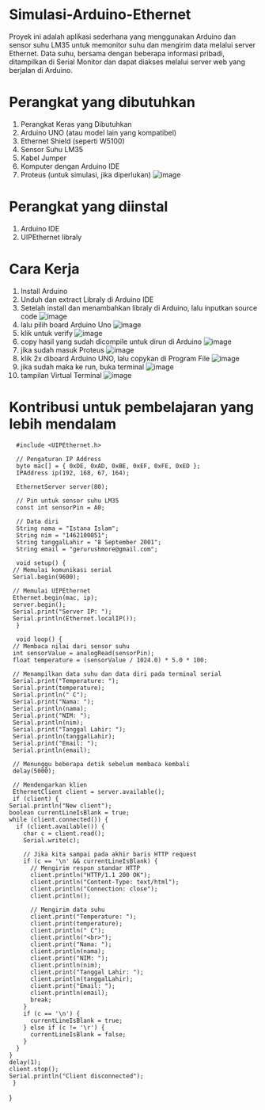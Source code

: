 # Simulasi-Arduino-Ethernet
Proyek ini adalah aplikasi sederhana yang menggunakan Arduino dan sensor suhu LM35 untuk memonitor suhu dan mengirim data melalui server Ethernet. Data suhu, bersama dengan beberapa informasi pribadi, ditampilkan di Serial Monitor dan dapat diakses melalui server web yang berjalan di Arduino.
# Perangkat yang dibutuhkan
1. Perangkat Keras yang Dibutuhkan
2. Arduino UNO (atau model lain yang kompatibel)
3. Ethernet Shield (seperti W5100)
4. Sensor Suhu LM35
5. Kabel Jumper
7. Komputer dengan Arduino IDE
8. Proteus (untuk simulasi, jika diperlukan)
   ![image](https://github.com/gerurushmore/Simulasi-Arduino-Ethernet/assets/129182758/96eefd30-95cd-4da2-b46c-101d8d6501fe)

# Perangkat yang diinstal
1. Arduino IDE
2. UIPEthernet libraly

# Cara Kerja
1. Install Arduino
2. Unduh dan extract Libraly di Arduino IDE
3. Setelah install dan menambahkan libraly di Arduino, lalu inputkan source code
   ![image](https://github.com/gerurushmore/Simulasi-Arduino-Ethernet/assets/129182758/4aada53c-a0b1-47e3-a942-36e34f447a20)
4. lalu pilih board Arduino Uno
![image](https://github.com/gerurushmore/Simulasi-Arduino-Ethernet/assets/129182758/09e2334c-9fbe-4d0e-8211-b95bd05bd2e8)
5. klik untuk verify
![image](https://github.com/gerurushmore/Simulasi-Arduino-Ethernet/assets/129182758/10225ff8-90c0-4723-9d71-6dcb26010b2d)
6. copy hasil yang sudah dicompile untuk dirun di Arduino
![image](https://github.com/gerurushmore/Simulasi-Arduino-Ethernet/assets/129182758/85dc51bf-4f3e-4f8e-a398-cf0ceba156c0)
7. jika sudah masuk Proteus
![image](https://github.com/gerurushmore/Simulasi-Arduino-Ethernet/assets/129182758/641b06b9-0ffa-4929-9831-b240b980f0e5)
8. klik 2x diboard Arduino UNO, lalu copykan di Program File
![image](https://github.com/gerurushmore/Simulasi-Arduino-Ethernet/assets/129182758/bcac687b-9ee2-4747-9651-442a1f3e662d)
9. jika sudah maka ke run, buka terminal
![image](https://github.com/gerurushmore/Simulasi-Arduino-Ethernet/assets/129182758/087e967d-85bc-4394-a5b3-d24d69bfab01)
10. tampilan Virtual Terminal
![image](https://github.com/gerurushmore/Simulasi-Arduino-Ethernet/assets/129182758/1f20555d-2236-4793-a4b6-a0179dbba424)

# Kontribusi untuk pembelajaran yang lebih mendalam

      #include <UIPEthernet.h>
   
      // Pengaturan IP Address
      byte mac[] = { 0xDE, 0xAD, 0xBE, 0xEF, 0xFE, 0xED };
      IPAddress ip(192, 168, 67, 164);
      
      EthernetServer server(80);
      
      // Pin untuk sensor suhu LM35
      const int sensorPin = A0;
   
      // Data diri
      String nama = "Istana Islam";
      String nim = "1462100051";
      String tanggalLahir = "8 September 2001";
      String email = "gerurushmore@gmail.com";
   
      void setup() {
     // Memulai komunikasi serial
     Serial.begin(9600);
   
     // Memulai UIPEthernet
     Ethernet.begin(mac, ip);
     server.begin();
     Serial.print("Server IP: ");
     Serial.println(Ethernet.localIP());
      }
   
      void loop() {
     // Membaca nilai dari sensor suhu
     int sensorValue = analogRead(sensorPin);
     float temperature = (sensorValue / 1024.0) * 5.0 * 100;

     // Menampilkan data suhu dan data diri pada terminal serial
     Serial.print("Temperature: ");
     Serial.print(temperature);
     Serial.println(" C");
     Serial.print("Nama: ");
     Serial.println(nama);
     Serial.print("NIM: ");
     Serial.println(nim);
     Serial.print("Tanggal Lahir: ");
     Serial.println(tanggalLahir);
     Serial.print("Email: ");
     Serial.println(email);

     // Menunggu beberapa detik sebelum membaca kembali
     delay(5000);

     // Mendengarkan klien
     EthernetClient client = server.available();
     if (client) {
    Serial.println("New client");
    boolean currentLineIsBlank = true;
    while (client.connected()) {
      if (client.available()) {
        char c = client.read();
        Serial.write(c);

        // Jika kita sampai pada akhir baris HTTP request
        if (c == '\n' && currentLineIsBlank) {
          // Mengirim respon standar HTTP
          client.println("HTTP/1.1 200 OK");
          client.println("Content-Type: text/html");
          client.println("Connection: close");
          client.println();

          // Mengirim data suhu
          client.print("Temperature: ");
          client.print(temperature);
          client.println(" C");
          client.println("<br>");
          client.print("Nama: ");
          client.println(nama);
          client.print("NIM: ");
          client.println(nim);
          client.print("Tanggal Lahir: ");
          client.println(tanggalLahir);
          client.print("Email: ");
          client.println(email);
          break;
        }
        if (c == '\n') {
          currentLineIsBlank = true;
        } else if (c != '\r') {
          currentLineIsBlank = false;
        }
      }
    }
    delay(1);
    client.stop();
    Serial.println("Client disconnected");
     }
   }








